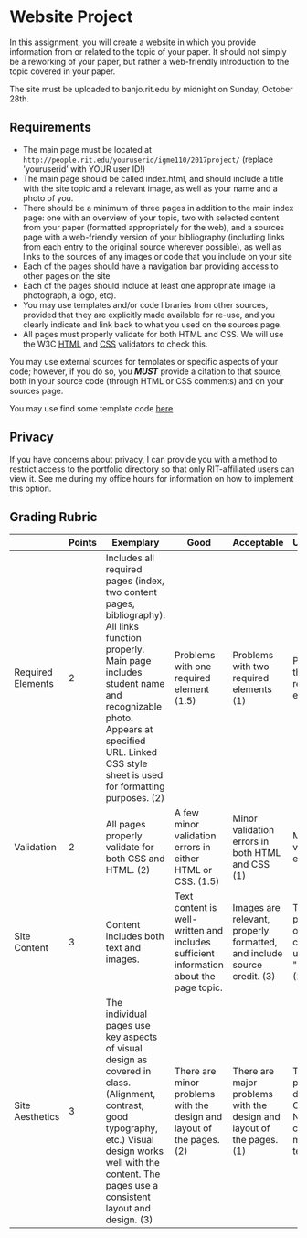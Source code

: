 # Website Project

In this assignment, you will create a website in which you provide information from or related to the topic of your paper. It should not simply be a reworking of your paper, but rather a web-friendly introduction to the topic covered in your paper.  

The site must be uploaded to banjo.rit.edu by midnight on Sunday, October 28th.

## Requirements
  - The main page must be located at `http://people.rit.edu/youruserid/igme110/2017project/` (replace 'youruserid' with YOUR user ID!)
  - The main page should be called index.html, and should include a title with the site topic and a relevant image, as well as your name and a photo of you. 
  - There should be a minimum of three pages in addition to the main index page: one with an overview of your topic, two with selected content from your paper (formatted appropriately for the web), and a sources page with a web-friendly version of your bibliography (including links from each entry to the original source wherever possible), as well as links to the sources of any images or code that you include on your site
  - Each of the pages should have a navigation bar providing access to other pages on the site
  - Each of the pages should include at least one appropriate image (a photograph, a logo, etc).
  - You may use templates and/or code libraries from other sources, provided that they are explicitly made available for re-use, and you clearly indicate and link back to what you used on the sources page. 
  - All pages must properly validate for both HTML and CSS. We will use the W3C [HTML](https://validator.w3.org) and [CSS](http://jigsaw.w3.org/css-validator/) validators to check this. 
  
 You may use external sources for templates or specific aspects of your code; however, if you do so, you ***MUST*** provide a citation to that source, both in your source code (through HTML or CSS comments) and on your sources page.

 You may use find some template code [here](web-project-template)

## Privacy
If you have concerns about privacy, I can provide you with a method to restrict access to the portfolio directory so that only RIT-affiliated users can view it. See me during my office hours for information on how to implement this option. 


## Grading Rubric

| | Points | Exemplary | Good | Acceptable | Unacceptable |
|-| ------ | --------- | ---- | ---------- | ------------ |
Required Elements | 2 | Includes all required pages (index, two content pages, bibliography). All links function properly. Main page includes student name and recognizable photo. Appears at specified URL. Linked CSS style sheet is used for formatting purposes. (2) | Problems with one required element (1.5) | Problems with two required elements (1) | Problems with three or more required elements. (0) |
| Validation | 2 | All pages properly validate for both CSS and HTML. (2) | A few minor validation errors in either HTML or CSS. (1.5) | Minor validation errors in both HTML and CSS (1) | Major validation errors. (0) |
| Site Content | 3 | Content includes both text and images. | Text content is well-written and includes sufficient information about the page topic. | Images are relevant, properly formatted, and include source credit. (3) | There are problems with one of the criteria listed under "exemplary". (2) | There are problems with two of the criteria listed under "exemplary". (1) | There are problems with three or more criteria listed under "exemplary". |
| Site Aesthetics | 3 | The individual pages use key aspects of visual design as covered in class. (Alignment, contrast, good typography, etc.) Visual design works well with the content. The pages use a consistent layout and design. (3) | There are minor problems with the design and layout of the pages. (2) | There are major problems with the design and layout of the pages. (1) | The pages are poorly designed. <br>OR<br>No design changes were made from template.(0) |
